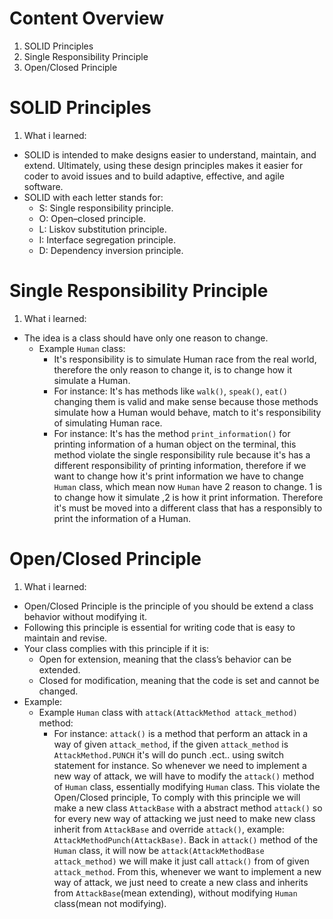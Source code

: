 # Content Overview
  1. SOLID Principles
  2. Single Responsibility Principle
  3. Open/Closed Principle
# SOLID Principles
1. What i learned:
  - SOLID is intended to make designs easier to understand, maintain, and extend. Ultimately, using these design principles makes it easier for coder to avoid issues and to build adaptive, effective, and agile software.
  - SOLID with each letter stands for:
    - S: Single responsibility principle.
    - O: Open–closed principle.
    - L: Liskov substitution principle.
    - I: Interface segregation principle.
    - D: Dependency inversion principle.
# Single Responsibility Principle
1. What i learned:
  - The idea is a class should have only one reason to change.
    - Example `Human` class:
      - It's responsibility is to simulate Human race from the real world, therefore the only reason to change it, is to change how it simulate a Human.
      - For instance: It's has methods like `walk()`, `speak()`, `eat()` changing them is valid and make sense because those methods simulate how a Human would behave, match to it's responsibility of simulating Human race.
      - For instance: It's has the method `print_information()` for printing information of a human object on the terminal, this method violate the single responsibility rule because it's has a different responsibility of printing information, therefore if we want to change how it's print information we have to change `Human` class, which mean now `Human` have 2 reason to change. 1 is to change how it simulate ,2 is how it print information. Therefore it's must be moved into a different class that has a responsibly to print the information of a Human.
# Open/Closed Principle
1. What i learned:
  - Open/Closed Principle is the principle of you should be extend a class behavior without modifying it.
  - Following this principle is essential for writing code that is easy to maintain and revise.
  - Your class complies with this principle if it is:
    - Open for extension, meaning that the class’s behavior can be extended.
    - Closed for modification, meaning that the code is set and cannot be changed.
  - Example:
    - Example `Human` class with `attack(AttackMethod attack_method)` method:
      - For instance: `attack()` is a method that perform an attack in a way of given `attack_method`, if the given `attack_method` is `AttackMethod.PUNCH` it's will do punch .ect.. using switch statement for instance. So whenever we need to implement a new way of attack, we will have to modify the `attack()` method of `Human` class, essentially modifying `Human` class. This violate the Open/Closed principle, To comply with this principle we will make a new class `AttackBase` with a abstract method `attack()` so for every new way of attacking we just need to make new class inherit from `AttackBase` and override `attack()`, example: `AttackMethodPunch(AttackBase)`. Back in `attack()` method of the `Human` class, it will now be `attack(AttackMethodBase attack_method)` we will make it just call `attack()` from of given `attack_method`. From this, whenever we want to implement a new way of attack, we just need to create a new class and inherits from `AttackBase`(mean extending), without modifying `Human` class(mean not modifying).